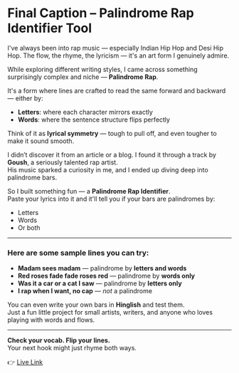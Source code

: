 # Final Caption – Palindrome Rap Identifier Tool

I've always been into rap music — especially Indian Hip Hop and Desi Hip Hop. The flow, the rhyme, the lyricism — it's an art form I genuinely admire.

While exploring different writing styles, I came across something surprisingly complex and niche — **Palindrome Rap**.

It's a form where lines are crafted to read the same forward and backward — either by:

- **Letters**: where each character mirrors exactly  
- **Words**: where the sentence structure flips perfectly

Think of it as **lyrical symmetry** — tough to pull off, and even tougher to make it sound smooth.

I didn’t discover it from an article or a blog. I found it through a track by **Goush**, a seriously talented rap artist.  
His music sparked a curiosity in me, and I ended up diving deep into palindrome bars.

So I built something fun — a **Palindrome Rap Identifier**.  
Paste your lyrics into it and it'll tell you if your bars are palindromes by:

- Letters  
- Words  
- Or both

---

### Here are some sample lines you can try:

- **Madam sees madam** — palindrome by **letters and words**  
- **Red roses fade fade roses red** — palindrome by **words only**  
- **Was it a car or a cat I saw** — palindrome by **letters only**  
- **I rap when I want, no cap** — *not* a palindrome  

You can even write your own bars in **Hinglish** and test them.  
Just a fun little project for small artists, writers, and anyone who loves playing with words and flows.

---

**Check your vocab. Flip your lines.**  
Your next hook might just rhyme both ways.

👉 [Live Link](https://palindrome-identifier.vercel.app/)
